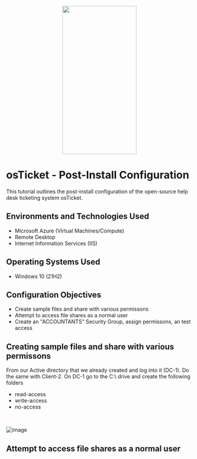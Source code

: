 <p align="center">
<img src="https://github.com/AtomSteve/Network-File-Shares-and-permissions/assets/147112183/a7962980-6bb1-4ec9-8954-bb6b989f1df5" width="200" height="400" />





</p>

<h1>osTicket - Post-Install Configuration</h1>
This tutorial outlines the post-install configuration of the open-source help desk ticketing system osTicket.<br />






<h2>Environments and Technologies Used</h2>

- Microsoft Azure (Virtual Machines/Compute)
- Remote Desktop
- Internet Information Services (IIS)

<h2>Operating Systems Used </h2>

- Windows 10</b> (21H2)

<h2>Configuration Objectives</h2>

-  Create sample files and share with various permissons
-  Attempt to access file shares as a normal user
-  Create an "ACCOUNTANTS" Security Group, assign permissons, an test access


<h2>Creating sample files and share with various permissons</h2>

From our Active directory that we already created and log into it (DC-1).  Do the same with Client-2.  On DC-1 go to the C:\ drive and create the following folders
-  read-access
-  write-access
-  no-access


</p>
<br />

![image](https://github.com/AtomSteve/Network-File-Shares-and-permissions/assets/147112183/fee525c7-0e78-4863-99ca-48b4d470d946)


</p>

<h2>Attempt to access file shares as a normal user</h2>







